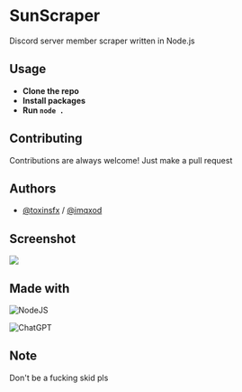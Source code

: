 
# SunScraper

Discord server member scraper written in Node.js






## Usage

- **Clone the repo**
- **Install packages**
- **Run `node .`**




## Contributing

Contributions are always welcome!
Just make a pull request




## Authors

- [@toxinsfx](https://www.github.com/toxinsfx) / [@imqxod](https://www.github.com/imqxod)




## Screenshot

![](https://i.postimg.cc/hGdYv7N5/Screenshot-1.png)


## Made with

![NodeJS](https://img.shields.io/badge/node.js-6DA55F?style=for-the-badge&logo=node.js&logoColor=white)

![ChatGPT](https://img.shields.io/badge/chatGPT-74aa9c?style=for-the-badge&logo=openai&logoColor=white)



## Note
Don't be a fucking skid pls
